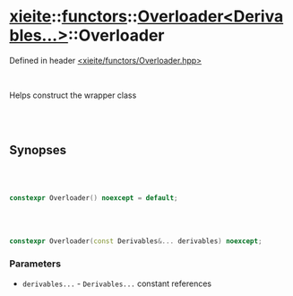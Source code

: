 # [xieite](../../xieite.md)::[functors](../../functors.md)::[Overloader<Derivables...>](../Overloader.md)::Overloader
Defined in header [<xieite/functors/Overloader.hpp>](../../../include/xieite/functors/Overloader.hpp)

<br/>

Helps construct the wrapper class

<br/><br/>

## Synopses

<br/><br/>

```cpp
constexpr Overloader() noexcept = default;
```

<br/><br/>

```cpp
constexpr Overloader(const Derivables&... derivables) noexcept;
```
### Parameters
- `derivables...` - `Derivables...` constant references
